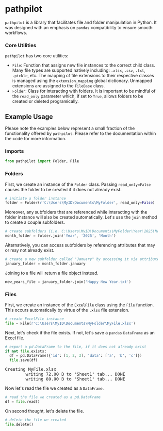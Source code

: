 # pathpilot
`pathpilot` is a library that facilitates file and folder manipulation in Python. It was designed with an emphasis on `pandas` compatibility to ensure smooth workflows.

### Core Utilities
`pathpilot` has two core utilities:
- `File`: Function that assigns new file instances to the correct child class. Many file types are supported natively including: `.xlsx`, `.csv`, `.txt`, `.pickle`, etc. The mapping of file extensions to their respective classes is managed using the `extension_mapping` global dictionary. Unmapped extensions are assigned to the `FileBase` class.
- `Folder`: Class for interacting with folders. It is important to be mindful of the `read_only` parameter which, if set to `True`, allows folders to be created or deleted programically.

## Example Usage
Please note the examples below represent a small fraction of the functionality offered by `pathpilot`. Please refer to the documentation within the code for more information.

### Imports
```python
from pathpilot import Folder, File
```

### Folders
First, we create an instance of the `Folder` class. Passing `read_only=False` causes the folder to be created if it does not already exist.
```python
# initiate a folder instance
folder = Folder(r'C:\Users\MyID\Documents\MyFolder', read_only=False)
```

Moreover, any subfolders that are referenced while interacting with the folder instance will also be created automatically. Let's use the `join` method to create a couple subfolders.
```python
# create subfolders (i.e. C:\Users\MyID\Documents\MyFolder\Year\2025\Month\)
month_folder = folder.join('Year', '2025', 'Month')
```

Alternatively, you can access subfolders by referencing attributes that may or may not already exist.
```python
# create a new subfolder called "January" by accessing it via attribute
january_folder = month_folder.january
```

Joining to a file will return a file object instead.
```python
new_years_file = january_folder.join('Happy New Year.txt')
```

### Files
First, we create an instance of the `ExcelFile` class using the `File` function. This occurs automatically by virtue of the `.xlsx` file extension.
```python
# create ExcelFile instance
file = File(r'C:\Users\MyID\Documents\MyFolder\MyFile.xlsx')
```

Next, let's check if the file exists. If not, let's save a `pandas` `DataFrame` as an Excel file.
```python
# export a pd.DataFrame to the file, if it does not already exist
if not file.exists:
  df = pd.DataFrame({'id': [1, 2, 3], 'data': ['a', 'b', 'c']})
  file.save(df)
```
<pre>
Creating MyFile.xlsx
        writing 72.00 B to 'Sheet1' tab... DONE
        writing 80.00 B to 'Sheet1' tab... DONE
</pre>

Now let's read the file we created as a `DataFrame`.
```python
# read the file we created as a pd.DataFrame 
df = file.read()
```

On second thought, let's delete the file.
```python
# delete the file we created
file.delete()
```